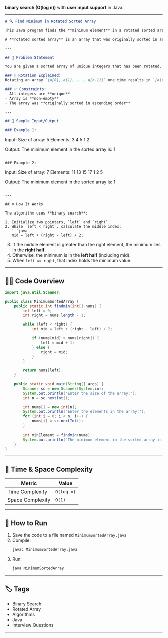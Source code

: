 **binary search (O(log n))** with **user input support** in Java:

---

```markdown
# 🔍 Find Minimum in Rotated Sorted Array

This Java program finds the **minimum element** in a rotated sorted array using **binary search** with a time complexity of `O(log n)`.

A **rotated sorted array** is an array that was originally sorted in ascending order, then rotated between 1 and `n` times. This problem is commonly seen in competitive programming and technical interviews.

---

## 📌 Problem Statement

You are given a sorted array of unique integers that has been rotated. Your task is to return the **minimum element** in this array.

### 🔁 Rotation Explained:
Rotating an array `[a[0], a[1], ..., a[n-1]]` one time results in `[a[n-1], a[0], ..., a[n-2]]`.

### ✅ Constraints:
- All integers are **unique**
- Array is **non-empty**
- The array was **originally sorted in ascending order**

---

## 🧪 Sample Input/Output

### Example 1:
```
Input:
Size of array: 5
Elements: 3 4 5 1 2

Output:
The minimum element in the sorted array is: 1
```

### Example 2:
```
Input:
Size of array: 7
Elements: 11 13 15 17 1 2 5

Output:
The minimum element in the sorted array is: 1
```

---

## ⚙️ How It Works

The algorithm uses **binary search**:

1. Initialize two pointers, `left` and `right`.
2. While `left < right`, calculate the middle index:
   ```java
   mid = left + (right - left) / 2;
   ```
3. If the middle element is greater than the right element, the minimum lies in the **right half**.
4. Otherwise, the minimum is in the **left half** (including mid).
5. When `left == right`, that index holds the minimum value.

---

## 🧑‍💻 Code Overview

```java
import java.util.Scanner;

public class MinimumSortedArray {
    public static int findmin(int[] nums) {
        int left = 0;
        int right = nums.length - 1;

        while (left < right) {
            int mid = left + (right - left) / 2;

            if (nums[mid] > nums[right]) {
                left = mid + 1;
            } else {
                right = mid;
            }
        }

        return nums[left];
    }

    public static void main(String[] args) {
        Scanner sc = new Scanner(System.in);
        System.out.println("Enter the size of the array:");
        int n = sc.nextInt();

        int nums[] = new int[n];
        System.out.println("Enter the elements in the array:");
        for (int i = 0; i < n; i++) {
            nums[i] = sc.nextInt();
        }

        int minElement = findmin(nums);
        System.out.println("The minimum element in the sorted array is: " + minElement);
    }
}
```

---

## 🧠 Time & Space Complexity

| Metric             | Value        |
|--------------------|--------------|
| Time Complexity    | `O(log n)`   |
| Space Complexity   | `O(1)`       |

---

## 📂 How to Run

1. Save the code to a file named `MinimumSortedArray.java`
2. Compile:  
   ```bash
   javac MinimumSortedArray.java
   ```
3. Run:  
   ```bash
   java MinimumSortedArray
   ```

---

## 🏷️ Tags

- Binary Search
- Rotated Array
- Algorithms
- Java
- Interview Questions

---
